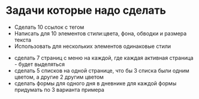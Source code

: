 # Задачи которые надо сделать

+ Сделать 10 ссылок с тегом <a>
+ Написать для 10 элементов стили:цвета, фона, обводки и размера текста
+ Использовать для нескольких элементов одинаковые стили

- сделать 7 страниц с меню на каждой, 
где каждая активная страница - будет выделяться 
- сделать 5 списков на одной странице, что бы 3 списка были одним цветом, 
а другие 2 другим цветом
- сделать формы для одного дня в дневнике для каждой формы придумать по 3 варианта примера